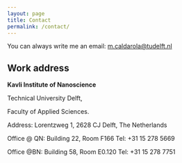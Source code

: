 ```yaml
---
layout: page
title: Contact
permalink: /contact/
---
```


You can always write me an email: [m.caldarola@tudelft.nl](mailto:m.caldarola@tudelft.nl)

## Work address

**Kavli Institute of Nanoscience**
 
Technical University Delft, 

Faculty of Applied Sciences.

Address: Lorentzweg 1, 2628 CJ Delft, The Netherlands
 
Office @ QN: Building 22, Room F166
Tel: +31 15 278 5669
 
Office @BN: Building 58, Room E0.120
Tel: +31 15 278 7751